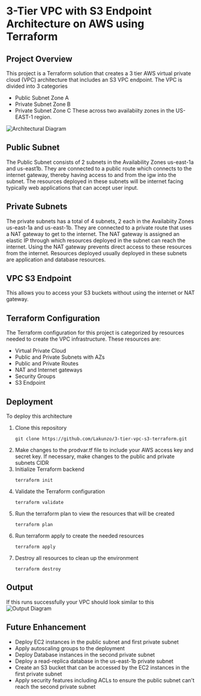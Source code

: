 # 3-Tier VPC with S3 Endpoint Architecture on AWS using Terraform 

## Project Overview
This project is a Terraform solution that creates a 3 tier AWS virtual private cloud (VPC) architecture that includes an S3 VPC endpoint. The VPC is divided into 3 categories
* Public Subnet Zone A
* Private Subnet Zone B
* Private Subnet Zone C
These across two availabiity zones in the US-EAST-1 region. 

![Architectural Diagram](https://i.postimg.cc/Bn6jLTz6/3-tier-vpc-drawio.png)

## Public Subnet
The Public Subnet consists of 2 subnets in the Availability Zones us-east-1a and us-east1b. They are connected to a public route which connects to the internet gateway, thereby having access to and from the igw into the subnet. The resources deployed in these subnets will be internet facing typically web applications that can accept user input. 

## Private Subnets
The private subnets has a total of 4 subnets, 2 each in the Availabiity Zones us-east-1a and us-east-1b. They are connected to a private route that uses a NAT gateway to get to the internet. The NAT gateway is assigned an elastic IP through which resources deployed in the subnet can reach the internet. Using the NAT gateway prevents direct access to these resources from the internet. Resources deployed usually deployed in these subnets are application and database resources.

## VPC S3 Endpoint
This allows you to access your S3 buckets without using the internet or NAT gateway. 

## Terraform Configuration
The Terraform configuration for this project is categorized by resources needed to create the VPC infrastructure. These resources are:
* Virtual Private Cloud
* Public and Private Subnets with AZs
* Public and Private Routes
* NAT and Internet gateways
* Security Groups
* S3 Endpoint

## Deployment
To deploy this architecture 
1. Clone this repository
    ```
   git clone https://github.com/Lakunzo/3-tier-vpc-s3-terraform.git
2. Make changes to the prodvar.tf file to include your AWS access key and secret key. If necessary, make changes to the public and private subnets CIDR
3. Initialize Terraform backend
   ```
   terraform init
4. Validate the Terraform configuration
   ```
   terraform validate
5. Run the terraform plan to view the resources that will be created
   ```
   terraform plan
6. Run terraform apply to create the needed resources
   ```
   terraform apply
7. Destroy all resources to clean up the environment
   ```
   terraform destroy
## Output
If this runs successfully your VPC should look similar to this
![Output Diagram](https://i.postimg.cc/9QDMVX9D/Screenshot-2025-02-07-131338.png)

## Future Enhancement
* Deploy EC2 instances in the public subnet and first private subnet
* Apply autoscaling groups to the deployment
* Deploy Database instances in the second private subnet
* Deploy a read-replica database in the us-east-1b private subnet
* Create an S3 bucket that can be accessed by the EC2 instances in the first private subnet
* Apply security features including ACLs to ensure the public subnet can't reach the second private subnet 
